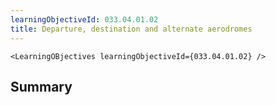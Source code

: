 ```yaml
---
learningObjectiveId: 033.04.01.02
title: Departure, destination and alternate aerodromes
---
```


```tsx eval
<LearningOBjectives learningObjectiveId={033.04.01.02} />
```

## Summary
